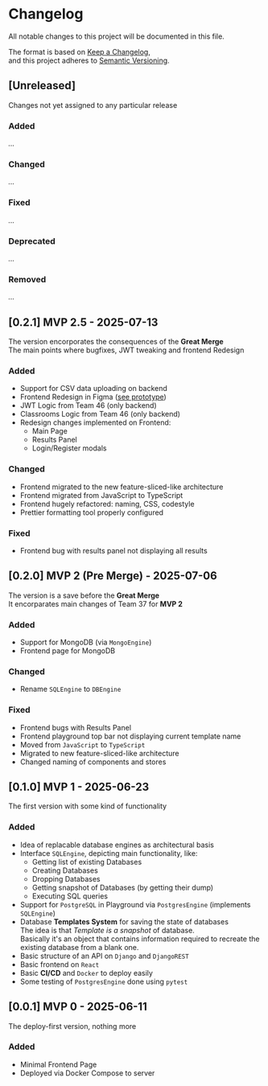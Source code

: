 # Changelog

All notable changes to this project will be documented in this file.

The format is based on [Keep a Changelog](https://keepachangelog.com/en/1.1.0/),  
and this project adheres to [Semantic Versioning](https://semver.org/spec/v2.0.0.html).

## [Unreleased]
Changes not yet assigned to any particular release

### Added
*...*

### Changed 
*...*

### Fixed
*...*

### Deprecated
*...*

### Removed
*...*


## [0.2.1] MVP 2.5 - 2025-07-13
The version encorporates the consequences of the **Great Merge**  
The main points where bugfixes, JWT tweaking and frontend Redesign

### Added
- Support for CSV data uploading on backend
- Frontend Redesign in Figma ([see prototype](https://www.figma.com/proto/H0JTjoIeRSe5CWU8q16h81/Database-Playground-UI?node-id=712-155&starting-point-node-id=712%3A155))
- JWT Logic from Team 46 (only backend)
- Classrooms Logic from Team 46 (only backend)
- Redesign changes implemented on Frontend:
    - Main Page
    - Results Panel
    - Login/Register modals
### Changed
- Frontend migrated to the new feature-sliced-like architecture
- Frontend migrated from JavaScript to TypeScript
- Frontend hugely refactored: naming, CSS, codestyle
- Prettier formatting tool properly configured

### Fixed
- Frontend bug with results panel not displaying all results

## [0.2.0] MVP 2 (Pre Merge) - 2025-07-06
The version is a save before the **Great Merge**  
It encorparates main changes of Team 37 for **MVP 2**

### Added
- Support for MongoDB (via `MongoEngine`)
- Frontend page for MongoDB

### Changed 
- Rename `SQLEngine` to `DBEngine`

### Fixed
- Frontend bugs with Results Panel
- Frontend playground top bar not displaying current template name
- Moved from `JavaScript` to `TypeScript`
- Migrated to new feature-sliced-like architecture
- Changed naming of components and stores

## [0.1.0] MVP 1 - 2025-06-23
The first version with some kind of functionality

### Added
- Idea of replacable database engines as architectural basis
- Interface `SQLEngine`, depicting main functionality, like:
    - Getting list of existing Databases
    - Creating Databases
    - Dropping Databases
    - Getting snapshot of Databases (by getting their dump)
    - Executing SQL queries
- Support for `PostgreSQL` in Playground via `PostgresEngine` (implements `SQLEngine`)
- Database **Templates System** for saving the state of databases  
    The idea is that *Template is a snapshot* of database.  
    Basically it's an object that contains information required to recreate the existing database from a blank one.
- Basic structure of an API on `Django` and `DjangoREST`
- Basic frontend on `React`
- Basic **CI/CD** and `Docker` to deploy easily
- Some testing of `PostgresEngine` done using `pytest`


## [0.0.1] MVP 0 - 2025-06-11
The deploy-first version, nothing more

### Added
- Minimal Frontend Page
- Deployed via Docker Compose to server
